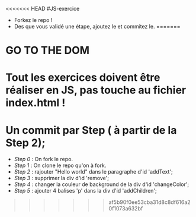 <<<<<<< HEAD
#JS-exercice

* Forkez le repo !
* Des que vous validé une étape, ajoutez le et commitez le.
=======
# GO TO THE DOM

# Tout les exercices doivent être réaliser en JS, pas touche au fichier index.html !
# Un commit par Step ( à partir de la Step 2);

- *Step 0* : On fork le repo.
- *Step 1* : On clone le repo qu'on à fork.
- *Step 2* : rajouter "Hello world" dans le paragraphe d'id 'addText';
- *Step 3* : supprimer la div d'id 'remove';
- *Step 4* : changer la couleur de background de la div d'id 'changeColor';
- *Step 5* : ajouter 4 balises 'p' dans la div d'id 'addChildren';
>>>>>>> af5b90f0ee53cba31d8c8df616a20f1073a632bf
